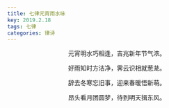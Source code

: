 ```yaml
---
title: 七律元宵雨水咏
key: 2019.2.18
tags: 七律
categories: 律诗
---
```


<p align="center">元宵明水巧相逢，吉兆新年节气浓。
</p>
<p align="center">好雨知时方洁净，霁云识相就葱茏。
</p>
<p align="center">辞去冬寒忘旧事，迎来春暖悟新萌。
</p>
<p align="center">昂头看月团圆梦，待到明天揖东风。
</p>
